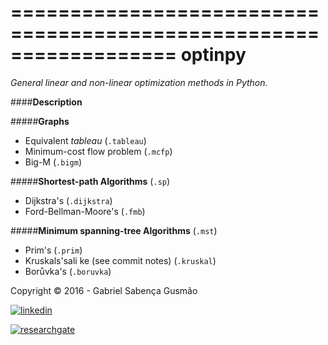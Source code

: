 
==================================================================
**optinpy** 
==================================================================
*General linear and non-linear optimization methods in Python.*

####**Description**

#####**Graphs**
  - Equivalent *tableau* (`.tableau`)
  - Minimum-cost flow problem (`.mcfp`) 
  - Big-M (`.bigm`)
  
#####**Shortest-path Algorithms** (`.sp`)
  - Dijkstra's (`.dijkstra`)
  - Ford-Bellman-Moore's (`.fmb`)
  
#####**Minimum spanning-tree Algorithms** (`.mst`)
  - Prim's (`.prim`)
  - Kruskals'sali ke (see commit notes) (`.kruskal`)
  - Borůvka's (`.boruvka`)


Copyright © 2016 - Gabriel Sabença Gusmão

[![linkedin](https://static.licdn.com/scds/common/u/img/webpromo/btn_viewmy_160x25.png)](https://br.linkedin.com/pub/gabriel-saben%C3%A7a-gusm%C3%A3o/115/aa6/aa8)

[![researchgate](https://www.researchgate.net/images/public/profile_share_badge.png)](https://www.researchgate.net/profile/Gabriel_Gusmao?cp=shp)
